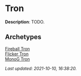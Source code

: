 # Tron

**Description**: TODO.

## **Archetypes**

[Fireball Tron](../archetypes/Fireball%20Tron.html)  
[Flicker Tron](../archetypes/Flicker%20Tron.html)  
[MonoG Tron](../archetypes/MonoG%20Tron.html)  


*Last updated: 2021-10-10, 16:38:20.*
